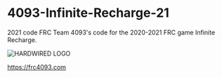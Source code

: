 # 4093-Infinite-Recharge-21
2021 code
FRC Team 4093's code for the 2020-2021 FRC game Infinite Recharge.

![HARDWIRED LOGO](http://frc4093.com/wp-content/uploads/2018/12/robologo.png)

https://frc4093.com
